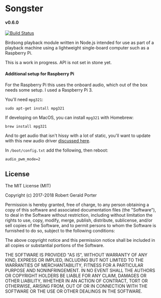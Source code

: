 # Songster
#### v0.6.0
[![Build Status](https://travis-ci.org/rgeraldporter/songster.svg?branch=master)](https://travis-ci.org/rgeraldporter/songster)

Birdsong playback module written in Node.js intended for use as part of a playback machine using a lightweight single-board computer such as a Raspberry Pi.

This is a work in progress. API is not set in stone yet.

#### Additional setup for Raspberry Pi

For the Raspberry Pi this uses the onboard audio, which out of the box needs some setup. I used a Raspberry Pi 3.

You'll need `mpg321`:

```
sudo apt-get install mpg321
```

If developing on MacOS, you can install `mpg321` with Homebrew:

```
brew install mpg321
```

And to get audio that isn't hissy with a lot of static, you'll want to update with this new audio driver [discussed here](https://www.raspberrypi.org/forums/viewtopic.php?f=29&t=136445).

In `/boot/config.txt` add the following, then reboot:
```
audio_pwm_mode=2
```

## License

The MIT License (MIT)

Copyright (c) 2017-2018 Robert Gerald Porter

Permission is hereby granted, free of charge, to any person obtaining a copy
of this software and associated documentation files (the "Software"), to deal
in the Software without restriction, including without limitation the rights
to use, copy, modify, merge, publish, distribute, sublicense, and/or sell
copies of the Software, and to permit persons to whom the Software is
furnished to do so, subject to the following conditions:

The above copyright notice and this permission notice shall be included in
all copies or substantial portions of the Software.

THE SOFTWARE IS PROVIDED "AS IS", WITHOUT WARRANTY OF ANY KIND, EXPRESS OR
IMPLIED, INCLUDING BUT NOT LIMITED TO THE WARRANTIES OF MERCHANTABILITY,
FITNESS FOR A PARTICULAR PURPOSE AND NONINFRINGEMENT. IN NO EVENT SHALL THE
AUTHORS OR COPYRIGHT HOLDERS BE LIABLE FOR ANY CLAIM, DAMAGES OR OTHER
LIABILITY, WHETHER IN AN ACTION OF CONTRACT, TORT OR OTHERWISE, ARISING FROM,
OUT OF OR IN CONNECTION WITH THE SOFTWARE OR THE USE OR OTHER DEALINGS IN
THE SOFTWARE.
